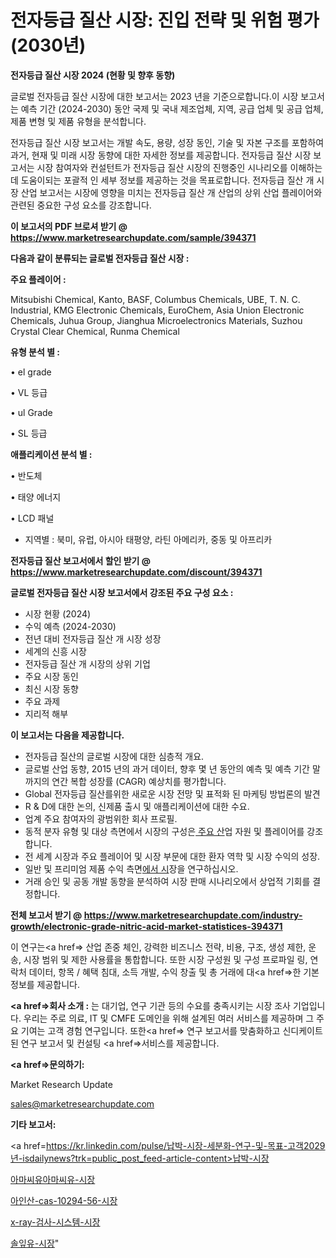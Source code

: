 # 전자등급 질산 시장: 진입 전략 및 위험 평가(2030년)

<strong>전자등급 질산 시장 2024 (현황 및 향후 동향)</strong>

글로벌 전자등급 질산 시장에 대한 보고서는 2023 년을 기준으로합니다.이 시장 보고서는 예측 기간 (2024-2030) 동안 국제 및 국내 제조업체, 지역, 공급 업체 및 공급 업체, 제품 변형 및 제품 유형을 분석합니다.

전자등급 질산 시장 보고서는 개발 속도, 용량, 성장 동인, 기술 및 자본 구조를 포함하여 과거, 현재 및 미래 시장 동향에 대한 자세한 정보를 제공합니다. 전자등급 질산 시장 보고서는 시장 참여자와 컨설턴트가 전자등급 질산 시장의 진행중인 시나리오를 이해하는 데 도움이되는 포괄적 인 세부 정보를 제공하는 것을 목표로합니다. 전자등급 질산 개 시장 산업 보고서는 시장에 영향을 미치는 전자등급 질산 개 산업의 상위 산업 플레이어와 관련된 중요한 구성 요소를 강조합니다.



<strong>이 보고서의 PDF 브로셔 받기 @ <a href=https://www.marketresearchupdate.com/sample/394371>https://www.marketresearchupdate.com/sample/394371</a></strong>



<strong>다음과 같이 분류되는 글로벌 전자등급 질산 시장 :</strong>



<strong>주요 플레이어 :</strong>

Mitsubishi Chemical, Kanto, BASF, Columbus Chemicals, UBE, T. N. C. Industrial, KMG Electronic Chemicals, EuroChem, Asia Union Electronic Chemicals, Juhua Group, Jianghua Microelectronics Materials, Suzhou Crystal Clear Chemical, Runma Chemical



<strong>유형 분석 별 :</strong>

• el grade

• VL 등급

• ul Grade

• SL 등급



<strong>애플리케이션 분석 별 :</strong>

• 반도체

• 태양 에너지

• LCD 패널

<ul>
  <li>지역별 : 북미, 유럽, 아시아 태평양, 라틴 아메리카, 중동 및 아프리카</li>
</ul>


<strong>전자등급 질산 보고서에서 할인 받기 @ <a href=https://www.marketresearchupdate.com/discount/394371>https://www.marketresearchupdate.com/discount/394371</a></strong>



<strong>글로벌 전자등급 질산 시장 보고서에서 강조된 주요 구성 요소 :</strong>
<ul>
  <li>시장 현황 (2024)</li>
  <li>수익 예측 (2024-2030)</li>
  <li>전년 대비 전자등급 질산 개 시장 성장</li>
  <li>세계의 신흥 시장</li>
  <li>전자등급 질산 개 시장의 상위 기업</li>
  <li>주요 시장 동인</li>
  <li>최신 시장 동향</li>
  <li>주요 과제</li>
  <li>지리적 해부</li>
</ul>


<strong>이 보고서는 다음을 제공합니다.</strong>
<ul>
  <li>전자등급 질산의 글로벌 시장에 대한 심층적 개요.</li>
  <li>글로벌 산업 동향, 2015 년의 과거 데이터, 향후 몇 년 동안의 예측 및 예측 기간 말까지의 연간 복합 성장률 (CAGR) 예상치를 평가합니다.</li>
  <li>Global 전자등급 질산를위한 새로운 시장 전망 및 표적화 된 마케팅 방법론의 발견</li>
  <li>R &amp; D에 대한 논의, 신제품 출시 및 애플리케이션에 대한 수요.</li>
  <li>업계 주요 참여자의 광범위한 회사 프로필.</li>
  <li>동적 분자 유형 및 대상 측면에서 시장의 구성은<a href=> 주요 산</a>업 자원 및 플레이어를 강조합니다.</li>
  <li>전 세계 시장과 주요 플레이어 및 시장 부문에 대한 환자 역학 및 시장 수익의 성장.</li>
  <li>일반 및 프리미엄 제품 수익 측면<a href=>에서 시</a>장을 연구하십시오.</li>
  <li>거래 승인 및 공동 개발 동향을 분석하여 시장 판매 시나리오에서 상업적 기회를 결정합니다.</li>
</ul>



<strong>전체 보고서 받기 @ <a href=https://www.marketresearchupdate.com/industry-growth/electronic-grade-nitric-acid-market-statistices-394371>https://www.marketresearchupdate.com/industry-growth/electronic-grade-nitric-acid-market-statistices-394371</a></strong>

이 연구는<a href=> 산업 존중</a> 체인, 강력한 비즈니스 전략, 비용, 구조, 생성 제한, 운송, 시장 범위 및 제한 사용률을 통합합니다. 또한 시장 구성원 및 구성 프로파일 링, 연락처 데이터, 항목 / 혜택 침대, 소득 개발, 수익 창출 및 총 거래에 대<a href=>한 기본 </a>정보를 제공합니다.



<strong><a href=>회사 소</a>개 :</strong>
는 대기업, 연구 기관 등의 수요를 충족시키는 시장 조사 기업입니다. 우리는 주로 의료, IT 및 CMFE 도메인을 위해 설계된 여러 서비스를 제공하며 그 주요 기여는 고객 경험 연구입니다. 또한<a href=> 연구 보</a>고서를 맞춤화하고 신디케이트 된 연구 보고서 및 컨설팅 <a href=>서비스</a>를 제공합니다.



<strong><a href=>문의하기:</a></strong>

Market Research Update

sales@marketresearchupdate.com



<strong>기타 보고서:</strong>

<a href=https://kr.linkedin.com/pulse/납박-시장-세분화-연구-및-목표-고객2029년-isdailynews?trk=public_post_feed-article-content>납박-시장</a>

<a href=https://www.linkedin.com/pulse/아마씨유아마씨유-시장-동향-및-성장-전망-survey-savvy-insights-360-analysis/>아마씨유아마씨유-시장</a>

<a href=https://www.linkedin.com/pulse/아인산-cas-10294-56-시장-진입-전략-및-위험-평가2029년-ctywf/>아인산-cas-10294-56-시장</a>

<a href=https://www.linkedin.com/pulse/x-ray-검사-시스템-시장-진입-전략-및-위험-평가2029년-trend-tracking-tips-360-analysis-wlz7f/>x-ray-검사-시스템-시장</a>

<a href=https://www.linkedin.com/pulse/솔잎유-시장-진입-전략-및-위험-평가2030년-isdailynews-bhmxc/>솔잎유-시장</a>"
